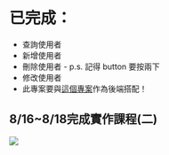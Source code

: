 # 已完成：

* 查詢使用者
* 新增使用者
* 刪除使用者 - p.s. 記得 button 要按兩下
* 修改使用者 
* 此專案要與[這個專案](https://github.com/ytaoCrow/HW0823-back-springboot)作為後端搭配！

## 8/16~8/18完成實作課程(二)

![]([https://i.imgur.com/EztdNAd.png)
